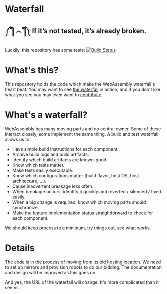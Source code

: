 # Waterfall

## ༼ ༎ຶ ෴ ༎ຶ༽ If it’s not tested, it’s already broken.

Luckily, this repository has some tests: [![Build Status](https://travis-ci.org/WebAssembly/waterfall.svg?branch=master)](https://travis-ci.org/WebAssembly/waterfall)

# What's this?

This repository holds the code which make the WebAssembly waterfall's heart
beat. You may want to see [the waterfall][] in action, and if you don't like
what you see you may even want to [contribute](Contributing.md).

  [the waterfall]: https://build.chromium.org/p/client.wasm.llvm/console

# What's a waterfall?

WebAssembly has many moving parts and no central owner. Some of these interact
closely, some implement the same thing. A build and test waterfall allows us to:

* Have simple build instructions for each component.
* Archive build logs and build artifacts.
* Identify which build artifacts are known-good.
* Know which tests matter.
* Make tests easily executable.
* Know which configurations matter (build flavor, host OS, host architecture,
  ...).
* Cause inadvertent breakage less often.
* When breakage occurs, identify it quickly and reverted / silenced / fixed
  easily.
* When a big change is required, know which moving parts should synchronize.
* Make the feature implementation status straightforward to check for each
  component.

We should keep process to a minimum, try things out, see what works.

# Details

The code is in the process of moving from its [old hosting location][]. We need
to set up mirrors and provision robots to do our bidding. The documentation and
design will be improved as this goes on.

And yes, the URL of the waterfall will change. It's more complicated than it
seems.

  [old hosting location]: https://github.com/WebAssembly/experimental/tree/master/buildbot

